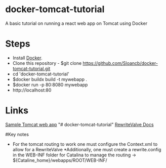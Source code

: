 # docker-tomcat-tutorial
A basic tutorial on running a react web app on Tomcat using Docker

# Steps
* Install [Docker](https://docs.docker.com/install/).
* Clone this repository - $git clone https://github.com/Sloancb/docker-tomcat-tutorial.git
* cd 'docker-tomcat-tutorial'
* $docker buildx build -t mywebapp .
* $docker run -p 80:8080 mywebapp
* http://localhost:80

# Links
[Sample Tomcat web app](https://tomcat.apache.org/tomcat-8.0-doc/appdev/sample/)
"# docker-tomcat-tutorial" 
[RewriteValve Docs](https://tomcat.apache.org/tomcat-9.0-doc/rewrite.html)

#Key notes
* For the tomcat routing to work one must configure the Context.xml to allow for a RewriteValve
  *Additionally, one must create a rewrite.config in the WEB-INF folder for Catalina to manage the routing -> ${Cataline_home}/webapps/ROOT/WEB-INF/
